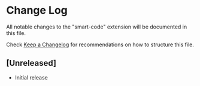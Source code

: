 # Change Log

All notable changes to the "smart-code" extension will be documented in this file.

Check [Keep a Changelog](http://keepachangelog.com/) for recommendations on how to structure this file.

## [Unreleased]

- Initial release